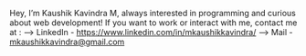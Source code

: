 Hey, I’m Kaushik Kavindra M, always interested in programming and curious about web development!
If you want to work or interact with me, contact me at :
--> LinkedIn - https://www.linkedin.com/in/mkaushikkavindra/
--> Mail - mkaushikkavindra@gmail.com
